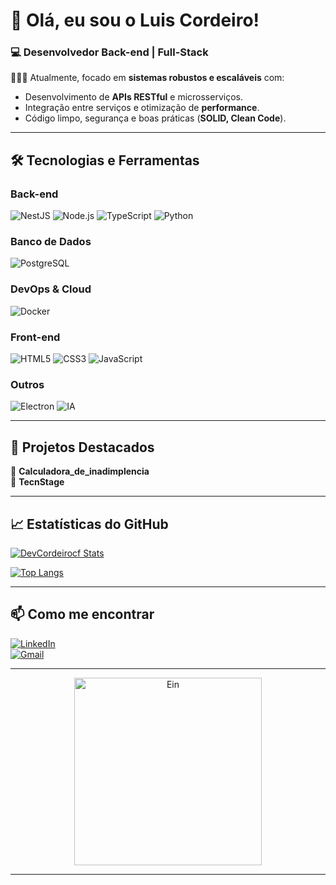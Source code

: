 # 👋 Olá, eu sou o Luis Cordeiro!  

### **💻 Desenvolvedor Back-end | Full-Stack**  

🧑🏾‍💻 Atualmente, focado em **sistemas robustos e escaláveis** com:  
- Desenvolvimento de **APIs RESTful** e microsserviços.  
- Integração entre serviços e otimização de **performance**.  
- Código limpo, segurança e boas práticas (**SOLID, Clean Code**).  

---

## 🛠 **Tecnologias e Ferramentas**  

### **Back-end**  
![NestJS](https://img.shields.io/badge/NestJS-E0234E?style=for-the-badge&logo=nestjs&logoColor=white)
![Node.js](https://img.shields.io/badge/Node.js-339933?style=for-the-badge&logo=node.js&logoColor=white)
![TypeScript](https://img.shields.io/badge/TypeScript-3178C6?style=for-the-badge&logo=typescript&logoColor=white)
![Python](https://img.shields.io/badge/Python-3776AB?style=for-the-badge&logo=python&logoColor=white)  

### **Banco de Dados**  
![PostgreSQL](https://img.shields.io/badge/PostgreSQL-4169E1?style=for-the-badge&logo=postgresql&logoColor=white)  

### **DevOps & Cloud**  
![Docker](https://img.shields.io/badge/Docker-2496ED?style=for-the-badge&logo=docker&logoColor=white)  

### **Front-end**  
![HTML5](https://img.shields.io/badge/HTML5-E34F26?style=for-the-badge&logo=html5&logoColor=white)
![CSS3](https://img.shields.io/badge/CSS3-1572B6?style=for-the-badge&logo=css3&logoColor=white)
![JavaScript](https://img.shields.io/badge/JavaScript-F7DF1E?style=for-the-badge&logo=javascript&logoColor=black)

### **Outros**  
![Electron](https://img.shields.io/badge/Electron-47848F?style=for-the-badge&logo=electron&logoColor=white)
![IA](https://img.shields.io/badge/IA-FF6B00?style=for-the-badge&logo=openai&logoColor=white)  

---

## **📌 Projetos Destacados**  
🔹 **Calculadora_de_inadimplencia**  
🔹 **TecnStage** 

---

## **📈 Estatísticas do GitHub**  
[![DevCordeirocf Stats](https://github-readme-stats.vercel.app/api?username=DevCordeirocf&show_icons=true&theme=radical)]([(https://github.com/DevCordeirocf)])  

[![Top Langs](https://github-readme-stats.vercel.app/api/top-langs/?username=DevCordeirocf&layout=compact&theme=radical)]([(https://github.com/DevCordeirocf)])  

---

## **📫 Como me encontrar**  
[![LinkedIn](https://img.shields.io/badge/LinkedIn-0077B5?style=for-the-badge&logo=linkedin&logoColor=white)]([https://www.linkedin.com/in/luis-eduardo-cordeiro-chaves-ferreira-25b7a62bb/])  
[![Gmail](https://img.shields.io/badge/Gmail-D14836?style=for-the-badge&logo=gmail&logoColor=white)](mailto:luiscordeiro2006@gmail.com)  

---

<p align="center">
  <img src="https://media0.giphy.com/media/v1.Y2lkPTc5MGI3NjExMnNzaWwzNjVxaDZlNXI2aWhlaG15MWNxMWpvMDhiZGhmODk5MXNmdCZlcD12MV9pbnRlcm5hbF9naWZfYnlfaWQmY3Q9Zw/1qTIW3DqTPwUo/giphy.gif" width="300" alt="Ein">
</p>

---
